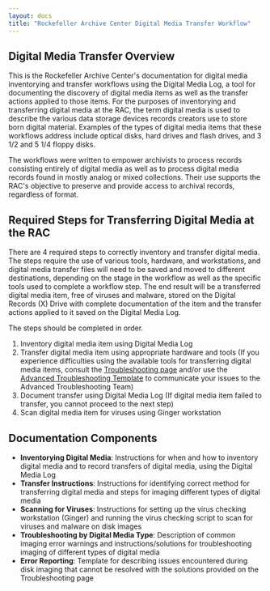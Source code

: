 ```yaml
---
layout: docs
title: "Rockefeller Archive Center Digital Media Transfer Workflow"
---
```


## Digital Media Transfer Overview

This is the Rockefeller Archive Center's documentation for digital media inventorying and transfer workflows using the Digital Media Log, a tool for documenting the discovery of digital media items as well as the transfer actions applied to those items. For the purposes of inventorying and transferring digital media at the RAC, the term digital media is used to describe the various data storage devices records creators use to store born digital material. Examples of the types of digital media items that these workflows address include optical disks, hard drives and flash drives, and 3 1/2 and 5 1/4 floppy disks.

The workflows were written to empower archivists to process records consisting entirely of digital media as well as to process digital media records found in mostly analog or mixed collections. Their use supports the RAC's objective to preserve and provide access to archival records, regardless of format.

## Required Steps for Transferring Digital Media at the RAC

There are 4 required steps to correctly inventory and transfer digital media. The steps require the use of various tools, hardware, and workstations, and digital media transfer files will need to be saved and moved to different destinations, depending on the stage in the workflow as well as the specific tools used to complete a workflow step. The end result will be a transferred digital media item, free of viruses and malware, stored on the Digital Records (X) Drive with complete documentation of the item and the transfer actions applied to it saved on the Digital Media Log.

The steps should be completed in order.  

1. Inventory digital media item using Digital Media Log
2. Transfer digital media item using appropriate hardware and tools (If you experience difficulties using the available tools for transferring digital media items, consult the [Troubleshooting page](troubleshooting) and/or use the [Advanced Troubleshooting Template](error_reporting#advanced_troubleshooting_template) to communicate your issues to the Advanced Troubleshooting Team)
3. Document transfer using Digital Media Log (If digital media item failed to transfer, you cannot proceed to the next step)
4. Scan digital media item for viruses using Ginger workstation

## Documentation Components

- **Inventorying Digital Media**: Instructions for when and how to inventory digital media and to record transfers of digital media, using the Digital Media Log
- **Transfer Instructions**: Instructions for identifying correct method for transferring digital media and steps for imaging different types of digital media
- **Scanning for Viruses**: Instructions for setting up the virus checking workstation (Ginger) and running the virus checking script to scan for viruses and malware on disk images
- **Troubleshooting by Digital Media Type**: Description of common imaging error warnings and instructions/solutions for troubleshooting imaging of different types of digital media
- **Error Reporting**: Template for describing issues encountered during disk imaging that cannot be resolved with the solutions provided on the Troubleshooting page
